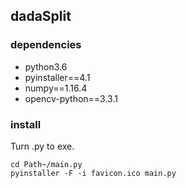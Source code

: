 ## dadaSplit

### dependencies

* python3.6
* pyinstaller==4.1
* numpy==1.16.4
* opencv-python==3.3.1

### install

Turn .py to exe.

    cd Path~/main.py
    pyinstaller -F -i favicon.ico main.py
